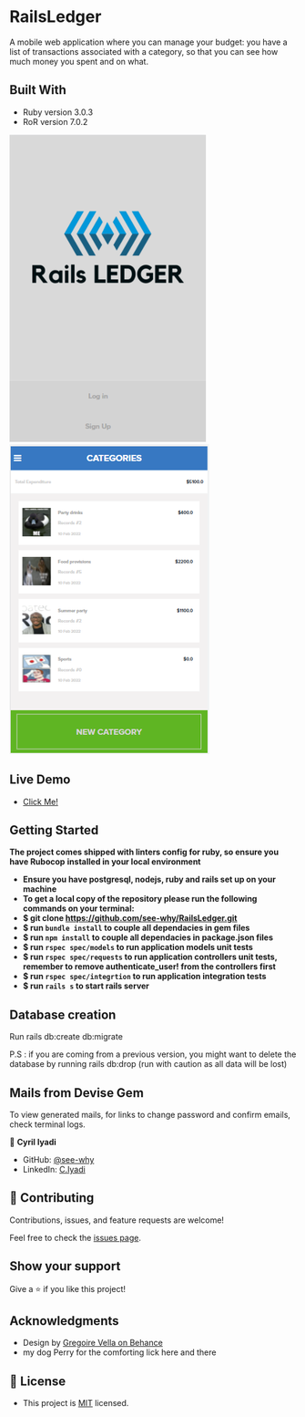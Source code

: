 # RailsLedger
A mobile web application where you can manage your budget: you have a list of transactions associated with a category, so that you can see how much money you spent and on what.
## Built With
- Ruby version 3.0.3
- RoR version 7.0.2

![Screenshot](./app/assets/images/LandingPage.PNG)
![Screenshot](./app/assets/images/Home.PNG)

## Live Demo
- [Click Me!](https://shielded-wave-68335.herokuapp.com/ )
## Getting Started

**The project comes shipped with linters config for ruby, so ensure you have Rubocop**
**installed in your local environment**

- **Ensure you have postgresql, nodejs, ruby and rails set up on your machine**
- **To get a local copy of the repository please run the following commands on your terminal:**
- **$ git clone https://github.com/see-why/RailsLedger.git**
- **$ run `bundle install` to couple all dependacies in gem files**
- **$ run `npm install` to couple all dependacies in package.json files**
- **$ run `rspec spec/models` to run application models unit tests**
- **$ run `rspec spec/requests` to run application controllers unit tests, remember to remove authenticate_user! from the controllers first**
- **$ run `rspec spec/integrtion` to run application integration tests**
- **$ run `rails s` to start rails server**
## Database creation
Run rails db:create db:migrate

P.S : if you are coming from a previous version, you might want to delete the database by running rails db:drop (run with caution as all data will be lost)

## Mails from Devise Gem

To view generated mails, for links to change password and confirm emails, check terminal logs.

👤 **Cyril Iyadi**

- GitHub: [@see-why](https://github.com/see-why)
- LinkedIn: [C.Iyadi](https://www.linkedin.com/in/cyril-iyadi/)

## 🤝 Contributing

Contributions, issues, and feature requests are welcome!

Feel free to check the [issues page](../../issues/).

## Show your support

Give a ⭐️ if you like this project!

## Acknowledgments
- Design by [Gregoire Vella on Behance](https://www.behance.net/gregoirevella)
- my dog Perry for the comforting lick here and there
## 📝 License
- This project is [MIT](./LICENSE) licensed.
